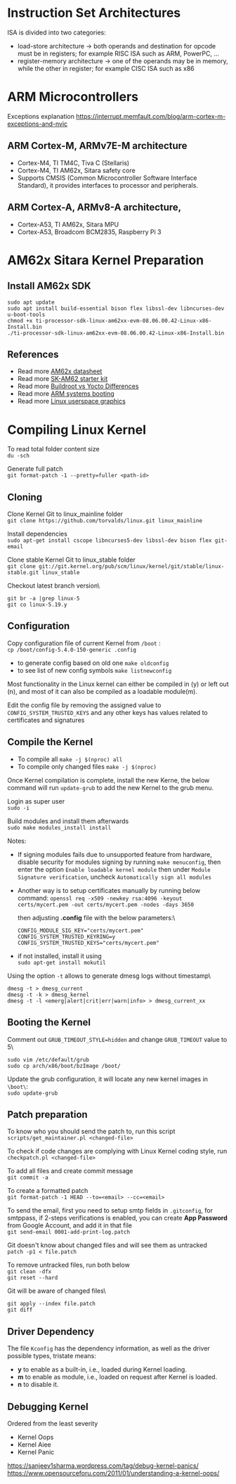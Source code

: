 # Instruction Set Architectures
ISA is divided into two categories:
* load-store architecture -> both operands and destination for opcode must be in registers; for example RISC ISA such as ARM, PowerPC, ...
* register-memory architecture -> one of the operands may be in memory, while the other in register; for example CISC ISA such as x86

# ARM Microcontrollers
Exceptions explanation
https://interrupt.memfault.com/blog/arm-cortex-m-exceptions-and-nvic
## ARM Cortex-M, ARMv7E-M architecture
* Cortex-M4, TI TM4C, Tiva C (Stellaris)
* Cortex-M4, TI AM62x, Sitara safety core
*  Supports CMSIS (Common Microcontroller Software Interface Standard), it provides interfaces to processor and peripherals.

## ARM Cortex-A, ARMv8-A architecture, 
* Cortex-A53, TI AM62x, Sitara MPU
* Cortex-A53, Broadcom BCM2835, Raspberry Pi 3

# AM62x Sitara Kernel Preparation
## Install AM62x SDK
```
sudo apt update
sudo apt install build-essential bison flex libssl-dev libncurses-dev u-boot-tools
chmod +x ti-processor-sdk-linux-am62xx-evm-08.06.00.42-Linux-x86-Install.bin
./ti-processor-sdk-linux-am62xx-evm-08.06.00.42-Linux-x86-Install.bin
```

## References
* Read more [AM62x datasheet](./AM62x%20Sitara%20Processors%20datasheet%20-%20am623.pdf)
* Read more [SK-AM62 starter kit](./SK-AM62%20Starter%20Kit%20User's%20Guide%20-%20spruj40c.pdf)
* Read more [Buildroot vs Yocto Differences](./Buildroot-vs-Yocto-Differences-for-Your-Daily-Job-Luca-Ceresoli-AIM-Sportline.pdf)
* Read more [ARM systems booting](./How_ARM_systems_are_booted_an_introduction_to_the_ARM_boot_flow.pdf)
* Read more [Linux userspace graphics](./kocialkowski-overview-linux-userspace-graphics-stack.pdf)

# Compiling Linux Kernel
To read total folder content size\
`du -sch`

Generate full patch\
`git format-patch -1 --pretty=fuller <path-id>`

## Cloning
Clone Kernel Git to linux_mainline folder\
`git clone https://github.com/torvalds/linux.git linux_mainline`

Install dependencies\
`sudo apt-get install cscope libncurses5-dev libssl-dev bison flex git-email`

Clone stable Kernel Git to linux_stable folder\
`git clone git://git.kernel.org/pub/scm/linux/kernel/git/stable/linux-stable.git linux_stable`

Checkout latest branch version\
```
git br -a |grep linux-5
git co linux-5.19.y
```

## Configuration
Copy configuration file of current Kernel from `/boot` :\
`cp /boot/config-5.4.0-150-generic .config`

* to generate config based on old one `make oldconfig`
* to see list of new config symbols `make listnewconfig`

Most functionality in the Linux kernel can either be compiled in (y) or left out (n), and most of it can also be compiled as a loadable module(m).

Edit the config file by removing the assigned value to `CONFIG_SYSTEM_TRUSTED_KEYS` and any other keys has values related to certificates and signatures

## Compile the Kernel
* To compile all `make -j $(nproc) all`
* To compile only changed files `make -j $(nproc)`

Once Kernel compilation is complete, install the new Kerne, the below command will run `update-grub` to add the new Kernel to the grub menu.

Login as super user\
`sudo -i`

Build modules and install them afterwards\
`sudo make modules_install install`

Notes:
* If signing modules fails due to unsupported feature from hardware, disable security for modules signing by running `make menuconfig`, then enter the option `Enable loadable kernel module` then under `Module Signature verification`, uncheck `Automatically sign all modules`
* Another way is to setup certificates manually by running below command:
    `openssl req -x509 -newkey rsa:4096 -keyout certs/mycert.pem -out certs/mycert.pem -nodes -days 3650`

    then adjusting **.config** file with the below parameters:\
    ```
    CONFIG_MODULE_SIG_KEY="certs/mycert.pem"
    CONFIG_SYSTEM_TRUSTED_KEYRING=y
    CONFIG_SYSTEM_TRUSTED_KEYS="certs/mycert.pem"
    ```

* if not installed, install it using\
`sudo apt-get install mokutil`

Using the option `-t` allows to generate dmesg logs without timestamp\
```
dmesg -t > dmesg_current
dmesg -t -k > dmesg_kernel
dmesg -t -l <emerg|alert|crit|err|warn|info> > dmesg_current_xx
```

## Booting the Kernel
Comment out `GRUB_TIMEOUT_STYLE=hidden` and change `GRUB_TIMEOUT` value to 5\
```
sudo vim /etc/default/grub
sudo cp arch/x86/boot/bzImage /boot/
```

Update the grub configuration, it will locate any new kernel images in `\boot\`:\
`sudo update-grub`

## Patch preparation
To know who you should send the patch to, run this script\
`scripts/get_maintainer.pl <changed-file>`

To check if code changes are complying with Linux Kernel coding style, run\
`checkpatch.pl <changed-file>`

To add all files and create commit message\
`git commit -a`

To create a formatted patch\
`git format-patch -1 HEAD --to=<email> --cc=<email>`

To send the email, first you need to setup smtp fields in `.gitconfig`, for smtppass, if 2-steps verifications is enabled, you can create **App Password** from Google Account, and add it in that file\
`git send-email 0001-add-print-log.patch`

Git doesn't know about changed files and will see them as untracked\
`patch -p1 < file.patch`

To remove untracked files, run both below\
`git clean -dfx`\
`git reset --hard`

Git will be aware of changed files\
```
git apply --index file.patch
git diff
```

## Driver Dependency
The file `Kconfig` has the dependency information, as well as the driver possible types, tristate means:
* **y** to enable as a built-in, i.e., loaded during Kernel loading.
* **m** to enable as module, i.e., loaded on request after Kernel is loaded.
* **n** to disable it.

## Debugging Kernel
Ordered from the least severity
* Kernel Oops
* Kernel Aiee
* Kernel Panic

https://sanjeev1sharma.wordpress.com/tag/debug-kernel-panics/
https://www.opensourceforu.com/2011/01/understanding-a-kernel-oops/
